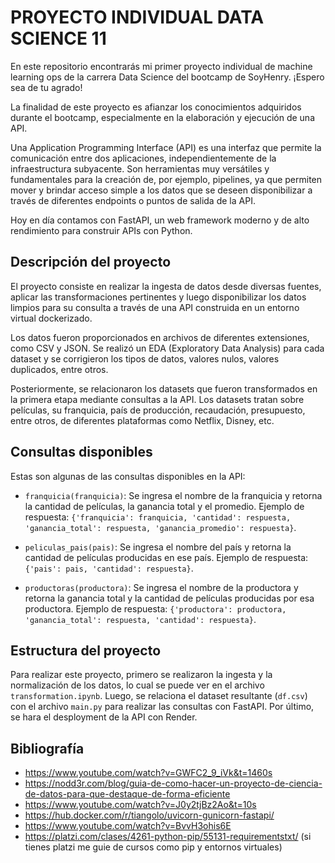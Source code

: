 # PROYECTO INDIVIDUAL DATA SCIENCE 11

En este repositorio encontrarás mi primer proyecto individual de machine learning ops de la carrera Data Science del bootcamp de SoyHenry. ¡Espero sea de tu agrado!

La finalidad de este proyecto es afianzar los conocimientos adquiridos durante el bootcamp, especialmente en la elaboración y ejecución de una API.

Una Application Programming Interface (API) es una interfaz que permite la comunicación entre dos aplicaciones, independientemente de la infraestructura subyacente. Son herramientas muy versátiles y fundamentales para la creación de, por ejemplo, pipelines, ya que permiten mover y brindar acceso simple a los datos que se deseen disponibilizar a través de diferentes endpoints o puntos de salida de la API.

Hoy en día contamos con FastAPI, un web framework moderno y de alto rendimiento para construir APIs con Python.

## Descripción del proyecto

El proyecto consiste en realizar la ingesta de datos desde diversas fuentes, aplicar las transformaciones pertinentes y luego disponibilizar los datos limpios para su consulta a través de una API construida en un entorno virtual dockerizado.

Los datos fueron proporcionados en archivos de diferentes extensiones, como CSV y JSON. Se realizó un EDA (Exploratory Data Analysis) para cada dataset y se corrigieron los tipos de datos, valores nulos, valores duplicados, entre otros.

Posteriormente, se relacionaron los datasets que fueron transformados en la primera etapa mediante consultas a la API. Los datasets tratan sobre películas, su franquicia, país de producción, recaudación, presupuesto, entre otros, de diferentes plataformas como Netflix, Disney, etc.

## Consultas disponibles

Estas son algunas de las consultas disponibles en la API:

- `franquicia(franquicia)`: Se ingresa el nombre de la franquicia y retorna la cantidad de películas, la ganancia total y el promedio. Ejemplo de respuesta: `{'franquicia': franquicia, 'cantidad': respuesta, 'ganancia_total': respuesta, 'ganancia_promedio': respuesta}`.

- `peliculas_pais(pais)`: Se ingresa el nombre del país y retorna la cantidad de películas producidas en ese país. Ejemplo de respuesta: `{'pais': pais, 'cantidad': respuesta}`.

- `productoras(productora)`: Se ingresa el nombre de la productora y retorna la ganancia total y la cantidad de películas producidas por esa productora. Ejemplo de respuesta: `{'productora': productora, 'ganancia_total': respuesta, 'cantidad': respuesta}`.

## Estructura del proyecto

Para realizar este proyecto, primero se realizaron la ingesta y la normalización de los datos, lo cual se puede ver en el archivo `transformation.ipynb`. Luego, se relaciona el dataset resultante (`df.csv`) con el archivo `main.py` para realizar las consultas con FastAPI. Por último, se hara el desployment de la API con Render.

## Bibliografía

- https://www.youtube.com/watch?v=GWFC2_9_iVk&t=1460s
- https://nodd3r.com/blog/guia-de-como-hacer-un-proyecto-de-ciencia-de-datos-para-que-destaque-de-forma-eficiente
- https://www.youtube.com/watch?v=J0y2tjBz2Ao&t=10s
- https://hub.docker.com/r/tiangolo/uvicorn-gunicorn-fastapi/
- https://www.youtube.com/watch?v=BvvH3ohis6E
- https://platzi.com/clases/4261-python-pip/55131-requirementstxt/ (si tienes platzi me guie de cursos como pip y entornos virtuales)
